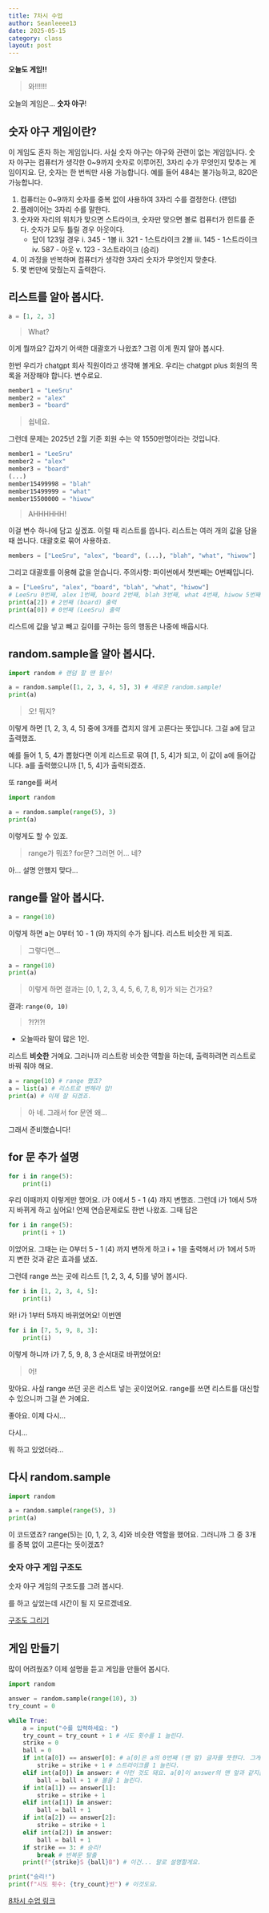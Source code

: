 ```yaml
---
title: 7차시 수업
author: Seanleeee13
date: 2025-05-15
category: class
layout: post
---
```


**오늘도 게임!!**

> 와!!!!!!

오늘의 게임은... **숫자 야구**!

## 숫자 야구 게임이란?

이 게임도 혼자 하는 게임입니다. 사실 숫자 야구는 야구와 관련이 없는 게임입니다. 숫자 야구는 컴퓨터가 생각한 0~9까지 숫자로 이루어진, 3자리 수가 무엇인지 맞추는 게임이지요. 단, 숫자는 한 번씩만 사용 가능합니다. 예를 들어 484는 불가능하고, 820은 가능합니다.

1. 컴퓨터는 0~9까지 숫자를 중복 없이 사용하여 3자리 수를 결정한다. (랜덤)
2. 플레이어는 3자리 수를 말한다.
3. 숫자와 자리의 위치가 맞으면 스트라이크, 숫자만 맞으면 볼로 컴퓨터가 힌트를 준다. 숫자가 모두 틀릴 경우 아웃이다.
    - 답이 123일 경우
    i. 345 - 1볼
    ii. 321 - 1스트라이크 2볼
    iii. 145 - 1스트라이크
    iv. 587 - 아웃
    v. 123 - 3스트라이크 (승리)
4. 이 과정을 반복하며 컴퓨터가 생각한 3자리 숫자가 무엇인지 맞춘다.
5. 몇 번만에 맞췄는지 출력한다.

## 리스트를 알아 봅시다.

```python
a = [1, 2, 3]
```

> What?

이게 뭘까요? 갑자기 어색한 대괄호가 나왔죠? 그럼 이게 뭔지 알아 봅시다.

한번 우리가 chatgpt 회사 직원이라고 생각해 볼게요. 우리는 chatgpt plus 회원의 목록을 저장해야 합니다. 변수로요.

```python
member1 = "LeeSru"
member2 = "alex"
member3 = "board"
```

> 쉽네요.

그런데 문제는 2025년 2월 기준 회원 수는 약 1550만명이라는 것입니다.

```python
member1 = "LeeSru"
member2 = "alex"
member3 = "board"
(...)
member15499998 = "blah"
member15499999 = "what"
member15500000 = "hiwow"
```

> AHHHHHH!

이걸 변수 하나에 담고 싶겠죠. 이럴 때 리스트를 씁니다. 리스트는 여러 개의 값을 담을 때 씁니다. 대괄호로 묶어 사용하죠.

```python
members = ["LeeSru", "alex", "board", (...), "blah", "what", "hiwow"]
```

그리고 대괄호를 이용해 값을 얻습니다. 주의사항: 파이썬에서 첫번째는 0번째입니다.

```python
a = ["LeeSru", "alex", "board", "blah", "what", "hiwow"]
# LeeSru 0번째, alex 1번째, board 2번째, blah 3번째, what 4번째, hiwow 5번째
print(a[2]) # 2번째 (board) 출력
print(a[0]) # 0번째 (LeeSru) 출력
```

리스트에 값을 넣고 빼고 길이를 구하는 등의 행동은 나중에 배웁시다.

## random.sample을 알아 봅시다.

```python
import random # 랜덤 할 땐 필수!

a = random.sample([1, 2, 3, 4, 5], 3) # 새로운 random.sample!
print(a)
```

> 오! 뭐지?

이렇게 하면 [1, 2, 3, 4, 5] 중에 3개를 겹치지 않게 고른다는 뜻입니다. 그걸 a에 담고 출력했죠.

예를 들어 1, 5, 4가 뽑혔다면 이게 리스트로 묶여 [1, 5, 4]가 되고, 이 값이 a에 들어갑니다. a를 출력했으니까 [1, 5, 4]가 출력되겠죠.

또 range를 써서

```python
import random

a = random.sample(range(5), 3)
print(a)
```

이렇게도 할 수 있죠.

> range가 뭐죠? for문? 그러면 어... 네?

아... 설명 안했지 맞다...

## range를 알아 봅시다.

```python
a = range(10)
```

이렇게 하면 a는 0부터 10 - 1 (9) 까지의 수가 됩니다. 리스트 비슷한 게 되죠.

> 그렇다면...

```python
a = range(10)
print(a)
```

> 이렇게 하면 결과는 [0, 1, 2, 3, 4, 5, 6, 7, 8, 9]가 되는 건가요?

결과: `range(0, 10)`

> ?!?!?!

- 오늘따라 말이 많은 1인.

리스트 **비슷한** 거예요. 그러니까 리스트랑 비슷한 역할을 하는데, 출력하려면 리스트로 바꿔 줘야 해요.

```python
a = range(10) # range 했죠?
a = list(a) # 리스트로 변해라 얍!
print(a) # 이제 잘 되겠죠.
```

> 아 네. 그래서 for 문엔 왜...

그래서 준비했습니다!

## for 문 추가 설명

```python
for i in range(5):
    print(i)
```

우리 이때까지 이렇게만 했어요. i가 0에서 5 - 1 (4) 까지 변했죠. 그런데 i가 1에서 5까지 바뀌게 하고 싶어요! 언제 연습문제로도 한번 나왔죠. 그때 답은

```python
for i in range(5):
    print(i + 1)
```

이었어요. 그때는 i는 0부터 5 - 1 (4) 까지 변하게 하고 i + 1을 출력해서 i가 1에서 5까지 변한 것과 같은 효과를 냈죠.

그런데 range 쓰는 곳에 리스트 [1, 2, 3, 4, 5]를 넣어 봅시다.

```python
for i in [1, 2, 3, 4, 5]:
    print(i)
```

와! i가 1부터 5까지 바뀌었어요! 이번엔

```python
for i in [7, 5, 9, 8, 3]:
    print(i)
```

이렇게 하니까 i가 7, 5, 9, 8, 3 순서대로 바뀌었어요!

> 어!

맞아요. 사실 range 쓰던 곳은 리스트 넣는 곳이었어요. range를 쓰면 리스트를 대신할 수 있으니까 그걸 쓴 거예요.

좋아요. 이제 다시...

다시...

뭐 하고 있었더라...

## 다시 random.sample

```python
import random

a = random.sample(range(5), 3)
print(a)
```

이 코드였죠? range(5)는 [0, 1, 2, 3, 4]와 비슷한 역할을 했어요. 그러니까 그 중 3개를 중복 없이 고른다는 뜻이겠죠?

### 숫자 야구 게임 구조도

숫자 야구 게임의 구조도를 그려 봅시다.

를 하고 싶었는데 시간이 될 지 모르겠네요.

[구조도 그리기](https://app.diagrams.net)

## 게임 만들기

많이 어려웠죠? 이제 설명을 듣고 게임을 만들어 봅시다.

```python
import random

answer = random.sample(range(10), 3)
try_count = 0

while True:
    a = input("수를 입력하세요: ")
    try_count = try_count + 1 # 시도 횟수를 1 늘린다. 
    strike = 0
    ball = 0
    if int(a[0]) == answer[0]: # a[0]은 a의 0번째 (맨 앞) 글자를 뜻한다. 그게 answer의 맨 앞과 같으면... STRIKE!
        strike = strike + 1 # 스트라이크를 1 늘린다.
    elif int(a[0]) in answer: # 이런 것도 돼요. a[0]이 answer의 맨 앞과 같지는 않은데 answer에 있다면... BALL!
        ball = ball + 1 # 볼을 1 늘린다.
    if int(a[1]) == answer[1]:
        strike = strike + 1
    elif int(a[1]) in answer:
        ball = ball + 1
    if int(a[2]) == answer[2]:
        strike = strike + 1
    elif int(a[2]) in answer:
        ball = ball + 1
    if strike == 3: # 승리!
        break # 반복문 탈출
    print(f"{strike}S {ball}B") # 이건... 말로 설명할게요.

print("승리!")
print(f"시도 횟수: {try_count}번") # 이것도요. 
```

[8차시 수업 링크](/class/2025-05-16-8th-class.html)
